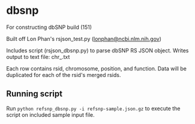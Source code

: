 # dbsnp
For constructing dbSNP build (151)

Built off Lon Phan's rsjson_test.py (lonphan@ncbi.nlm.nih.gov)

Includes script (rsjson_dbsnp.py) to parse dbSNP RS JSON object. Writes output to text file: chr_<chromosome of input file>.txt
  
Each row contains rsid, chromosome, position, and function. Data will be duplicated for each of the rsid's merged rsids. 

## Running script

Run `python refsnp_dbsnp.py -i refsnp-sample.json.gz` to execute the script on included sample input file.